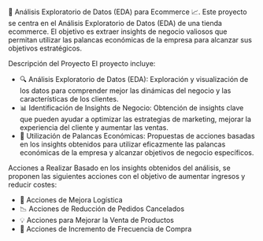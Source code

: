 🛒 Análisis Exploratorio de Datos (EDA) para Ecommerce 📈.
Este proyecto se centra en el Análisis Exploratorio de Datos (EDA) de una tienda ecommerce. El objetivo es extraer insights de negocio valiosos que permitan utilizar las palancas económicas de la empresa para alcanzar sus objetivos estratégicos.

Descripción del Proyecto
El proyecto incluye:
- 🔍 Análisis Exploratorio de Datos (EDA): Exploración y visualización de los datos para comprender mejor las dinámicas del negocio y las características de los clientes.
- 📊 Identificación de Insights de Negocio: Obtención de insights clave que pueden ayudar a optimizar las estrategias de marketing, mejorar la experiencia del cliente y aumentar las ventas.
- 🎯 Utilización de Palancas Económicas: Propuestas de acciones basadas en los insights obtenidos para utilizar eficazmente las palancas económicas de la empresa y alcanzar objetivos de negocio específicos.

Acciones a Realizar
Basado en los insights obtenidos del análisis, se proponen las siguientes acciones con el objetivo de aumentar ingresos y reducir costes:

- 🚚 Acciones de Mejora Logística
- 📉 Acciones de Reducción de Pedidos Cancelados
- 💡 Acciones para Mejorar la Venta de Productos
- 🔄 Acciones de Incremento de Frecuencia de Compra


